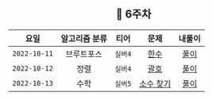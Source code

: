 <div align="center">
  
  ## 📅 6주차

| 요일 | 알고리즘 분류 | 티어  | 문제| 내풀이 |
| :---: | :---: | :---: | :---: | :---:|
|`2022-10-11`| 브루트포스 | `실버4` | [한수](https://www.acmicpc.net/problem/1065) | [풀이](https://github.com/jangwon3828/Algorithm_Competition-Study/blob/woohyeon/6%EC%A3%BC%EC%B0%A8/6%EC%A3%BC%EC%B0%A8_%EC%9A%B0%ED%98%84/%ED%95%9C%EC%88%98.java) |
|`2022-10-12`| 정렬 | `실버4` | [괄호](https://www.acmicpc.net/problem/9012) | [풀이](https://github.com/jangwon3828/Algorithm_Competition-Study/blob/woohyeon/6%EC%A3%BC%EC%B0%A8/6%EC%A3%BC%EC%B0%A8_%EC%9A%B0%ED%98%84/%EA%B4%84%ED%98%B8.java) |
|`2022-10-13`| 수학 | `실버5` | [소수 찾기](https://www.acmicpc.net/problem/1978) | [풀이](https://github.com/jangwon3828/Algorithm_Competition-Study/blob/woohyeon/6%EC%A3%BC%EC%B0%A8/6%EC%A3%BC%EC%B0%A8_%EC%9A%B0%ED%98%84/%EC%86%8C%EC%88%98%20%EC%B0%BE%EA%B8%B0.java) |
</div>
